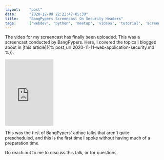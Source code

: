 ```yaml
---
layout:    "post"
date:      "2020-12-09 22:21:47+05:30"
title:     "BangPypers Screencast On Security Headers"
tags:      ['webdev', 'python', 'meetup', 'videos', 'tutorial', 'screencast', 'bangpypers']
---
```


The video for my screencast has finally been uploaded. This was a screencast conducted by BangPypers.
Here, I covered the topics I blogged about in [this article]({% post_url 2020-11-11-web-application-security.md %}).


<iframe
    width="158"
    height="218"
    src="https://www.youtube.com/embed/xickNijifOs"
    frameborder="0"
    allow="accelerometer; autoplay; encrypted-media; gyroscope; picture-in-picture"
    allowfullscreen>
</iframe>

This was the first of BangPypers' adhoc talks that aren't quite prescheduled, and this is the first time I spoke without having much of a preparation time.

Do reach out to me to discuss this talk, or for questions.
